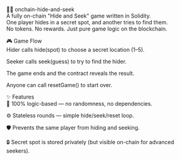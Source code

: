 🕵️‍♀️ onchain-hide-and-seek           
A fully on-chain "Hide and Seek" game written in Solidity.          
One player hides in a secret spot, and another tries to find them.       
No tokens. No rewards. Just pure game logic on the blockchain.           
           
🎮 Game Flow        
Hider calls hide(spot) to choose a secret location (1–5).       
           
Seeker calls seek(guess) to try to find the hider.   
       
The game ends and the contract reveals the result.       
       
Anyone can call resetGame() to start over.    
          
✨ Features   
🧠 100% logic-based — no randomness, no dependencies.    
      
⚙️ Stateless rounds — simple hide/seek/reset loop.    
     
🛡️ Prevents the same player from hiding and seeking.    
        
🔒 Secret spot is stored privately (but visible on-chain for advanced seekers).   
 
